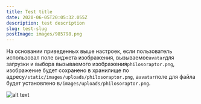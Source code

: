 ```yaml
---
title: Test title
date: 2020-06-05T20:05:32.055Z
description: test description
slug: test-slug
postImage: images/985798.png
---
```



На основании приведенных выше настроек, если пользователь использовал поле виджета изображения, вызываемое`avatar`для загрузки и выбора вызываемого изображения`philosoraptor.png`, изображение будет сохранено в хранилище по адресу`/static/images/uploads/philosoraptor.png`, а`avatar`поле для файла будет установлено в`/images/uploads/philosoraptor.png`.



![alt text](images/655277.png "Pict title")